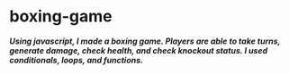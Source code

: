 # boxing-game
***Using javascript, I made a boxing game. Players are able to take turns, generate damage, check health, and check knockout status. I used conditionals, loops, and functions.***
